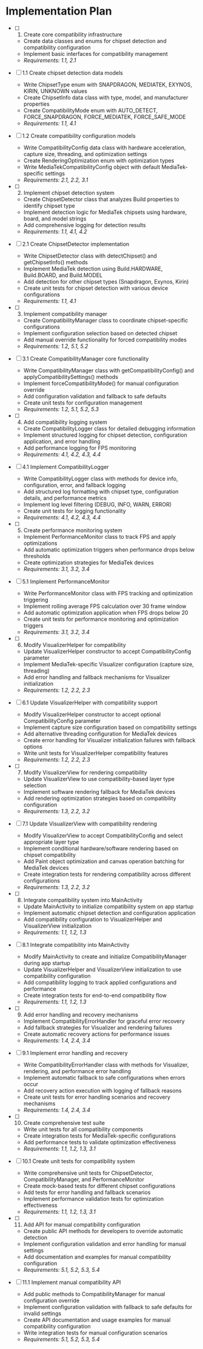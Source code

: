 # Implementation Plan

- [ ] 1. Create core compatibility infrastructure
  - Create data classes and enums for chipset detection and compatibility configuration
  - Implement basic interfaces for compatibility management
  - _Requirements: 1.1, 2.1_

- [ ] 1.1 Create chipset detection data models
  - Write ChipsetType enum with SNAPDRAGON, MEDIATEK, EXYNOS, KIRIN, UNKNOWN values
  - Create ChipsetInfo data class with type, model, and manufacturer properties
  - Create CompatibilityMode enum with AUTO_DETECT, FORCE_SNAPDRAGON, FORCE_MEDIATEK, FORCE_SAFE_MODE
  - _Requirements: 1.1, 4.1_

- [ ] 1.2 Create compatibility configuration models
  - Write CompatibilityConfig data class with hardware acceleration, capture size, threading, and optimization settings
  - Create RenderingOptimization enum with optimization types
  - Write MediaTekCompatibilityConfig object with default MediaTek-specific settings
  - _Requirements: 2.1, 2.2, 3.1_

- [ ] 2. Implement chipset detection system
  - Create ChipsetDetector class that analyzes Build properties to identify chipset type
  - Implement detection logic for MediaTek chipsets using hardware, board, and model strings
  - Add comprehensive logging for detection results
  - _Requirements: 1.1, 4.1, 4.2_

- [ ] 2.1 Create ChipsetDetector implementation
  - Write ChipsetDetector class with detectChipset() and getChipsetInfo() methods
  - Implement MediaTek detection using Build.HARDWARE, Build.BOARD, and Build.MODEL
  - Add detection for other chipset types (Snapdragon, Exynos, Kirin)
  - Create unit tests for chipset detection with various device configurations
  - _Requirements: 1.1, 4.1_

- [ ] 3. Implement compatibility manager
  - Create CompatibilityManager class to coordinate chipset-specific configurations
  - Implement configuration selection based on detected chipset
  - Add manual override functionality for forced compatibility modes
  - _Requirements: 1.2, 5.1, 5.2_

- [ ] 3.1 Create CompatibilityManager core functionality
  - Write CompatibilityManager class with getCompatibilityConfig() and applyCompatibilitySettings() methods
  - Implement forceCompatibilityMode() for manual configuration override
  - Add configuration validation and fallback to safe defaults
  - Create unit tests for configuration management
  - _Requirements: 1.2, 5.1, 5.2, 5.3_

- [ ] 4. Add compatibility logging system
  - Create CompatibilityLogger class for detailed debugging information
  - Implement structured logging for chipset detection, configuration application, and error handling
  - Add performance logging for FPS monitoring
  - _Requirements: 4.1, 4.2, 4.3, 4.4_

- [ ] 4.1 Implement CompatibilityLogger
  - Write CompatibilityLogger class with methods for device info, configuration, error, and fallback logging
  - Add structured log formatting with chipset type, configuration details, and performance metrics
  - Implement log level filtering (DEBUG, INFO, WARN, ERROR)
  - Create unit tests for logging functionality
  - _Requirements: 4.1, 4.2, 4.3, 4.4_

- [ ] 5. Create performance monitoring system
  - Implement PerformanceMonitor class to track FPS and apply optimizations
  - Add automatic optimization triggers when performance drops below thresholds
  - Create optimization strategies for MediaTek devices
  - _Requirements: 3.1, 3.2, 3.4_

- [ ] 5.1 Implement PerformanceMonitor
  - Write PerformanceMonitor class with FPS tracking and optimization triggering
  - Implement rolling average FPS calculation over 30 frame window
  - Add automatic optimization application when FPS drops below 20
  - Create unit tests for performance monitoring and optimization triggers
  - _Requirements: 3.1, 3.2, 3.4_

- [ ] 6. Modify VisualizerHelper for compatibility
  - Update VisualizerHelper constructor to accept CompatibilityConfig parameter
  - Implement MediaTek-specific Visualizer configuration (capture size, threading)
  - Add error handling and fallback mechanisms for Visualizer initialization
  - _Requirements: 1.2, 2.2, 2.3_

- [ ] 6.1 Update VisualizerHelper with compatibility support
  - Modify VisualizerHelper constructor to accept optional CompatibilityConfig parameter
  - Implement capture size configuration based on compatibility settings
  - Add alternative threading configuration for MediaTek devices
  - Create error handling for Visualizer initialization failures with fallback options
  - Write unit tests for VisualizerHelper compatibility features
  - _Requirements: 1.2, 2.2, 2.3_

- [ ] 7. Modify VisualizerView for rendering compatibility
  - Update VisualizerView to use compatibility-based layer type selection
  - Implement software rendering fallback for MediaTek devices
  - Add rendering optimization strategies based on compatibility configuration
  - _Requirements: 1.3, 2.2, 3.2_

- [ ] 7.1 Update VisualizerView with compatibility rendering
  - Modify VisualizerView to accept CompatibilityConfig and select appropriate layer type
  - Implement conditional hardware/software rendering based on chipset compatibility
  - Add Paint object optimization and canvas operation batching for MediaTek devices
  - Create integration tests for rendering compatibility across different configurations
  - _Requirements: 1.3, 2.2, 3.2_

- [ ] 8. Integrate compatibility system into MainActivity
  - Update MainActivity to initialize compatibility system on app startup
  - Implement automatic chipset detection and configuration application
  - Add compatibility configuration to VisualizerHelper and VisualizerView initialization
  - _Requirements: 1.1, 1.2, 1.3_

- [ ] 8.1 Integrate compatibility into MainActivity
  - Modify MainActivity to create and initialize CompatibilityManager during app startup
  - Update VisualizerHelper and VisualizerView initialization to use compatibility configuration
  - Add compatibility logging to track applied configurations and performance
  - Create integration tests for end-to-end compatibility flow
  - _Requirements: 1.1, 1.2, 1.3_

- [ ] 9. Add error handling and recovery mechanisms
  - Implement CompatibilityErrorHandler for graceful error recovery
  - Add fallback strategies for Visualizer and rendering failures
  - Create automatic recovery actions for performance issues
  - _Requirements: 1.4, 2.4, 3.4_

- [ ] 9.1 Implement error handling and recovery
  - Write CompatibilityErrorHandler class with methods for Visualizer, rendering, and performance error handling
  - Implement automatic fallback to safe configurations when errors occur
  - Add recovery action execution with logging of fallback reasons
  - Create unit tests for error handling scenarios and recovery mechanisms
  - _Requirements: 1.4, 2.4, 3.4_

- [ ] 10. Create comprehensive test suite
  - Write unit tests for all compatibility components
  - Create integration tests for MediaTek-specific configurations
  - Add performance tests to validate optimization effectiveness
  - _Requirements: 1.1, 1.2, 1.3, 3.1_

- [ ] 10.1 Create unit tests for compatibility system
  - Write comprehensive unit tests for ChipsetDetector, CompatibilityManager, and PerformanceMonitor
  - Create mock-based tests for different chipset configurations
  - Add tests for error handling and fallback scenarios
  - Implement performance validation tests for optimization effectiveness
  - _Requirements: 1.1, 1.2, 1.3, 3.1_

- [ ] 11. Add API for manual compatibility configuration
  - Create public API methods for developers to override automatic detection
  - Implement configuration validation and error handling for manual settings
  - Add documentation and examples for manual compatibility configuration
  - _Requirements: 5.1, 5.2, 5.3, 5.4_

- [ ] 11.1 Implement manual compatibility API
  - Add public methods to CompatibilityManager for manual configuration override
  - Implement configuration validation with fallback to safe defaults for invalid settings
  - Create API documentation and usage examples for manual compatibility configuration
  - Write integration tests for manual configuration scenarios
  - _Requirements: 5.1, 5.2, 5.3, 5.4_